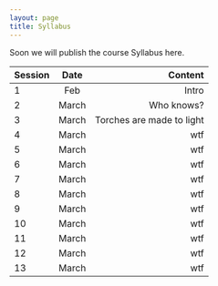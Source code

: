 ```yaml
---
layout: page
title: Syllabus
---
```


Soon we will publish the course Syllabus here.

| Session        | Date           | Content  |
| ------------- |:-------------:| -----:|
| 1 | Feb | Intro |
| 2 | March |   Who knows? |
| 3 | March |   Torches are made to light|
| 4 | March |    wtf |
| 5 | March |    wtf |
| 6 | March |    wtf |
| 7 | March |    wtf |
| 8 | March |    wtf |
| 9 | March |    wtf |
| 10 | March |    wtf |
| 11 | March |    wtf |
| 12 | March |    wtf |
| 13 | March |    wtf |
